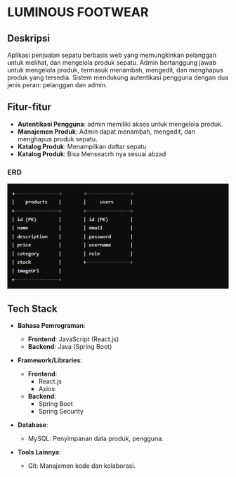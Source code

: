# LUMINOUS FOOTWEAR

## Deskripsi
Aplikasi penjualan sepatu berbasis web yang memungkinkan pelanggan untuk melihat, dan mengelola produk sepatu. Admin bertanggung jawab untuk mengelola produk, termasuk menambah, mengedit, dan menghapus produk yang tersedia. Sistem mendukung autentikasi pengguna dengan dua jenis peran: pelanggan dan admin.

## Fitur-fitur
- **Autentikasi Pengguna**: admin memiliki akses untuk mengelola produk.
- **Manajemen Produk**: Admin dapat menambah, mengedit, dan menghapus produk sepatu.
- **Katalog Produk**: Menampilkan daftar sepatu 
- **Katalog Produk**: Bisa Menseacrh nya sesuai abzad


###  ERD
![ERD Diagram](./frontend/public/erd.PNG)


## Tech Stack
- **Bahasa Pemrograman**: 
  - **Frontend**: JavaScript (React.js)
  - **Backend**: Java (Spring Boot)

- **Framework/Libraries**: 
  - **Frontend**:
    - React.js
    - Axios:
  - **Backend**:
    - Spring Boot
    - Spring Security
    
- **Database**:
  - MySQL: Penyimpanan data produk, pengguna.

- **Tools Lainnya**:
  - Git: Manajemen kode dan kolaborasi.

